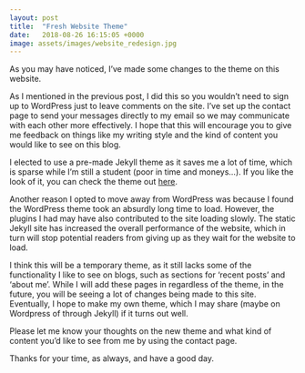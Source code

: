 ```yaml
---
layout: post
title:  "Fresh Website Theme"
date:   2018-08-26 16:15:05 +0000
image: assets/images/website_redesign.jpg
---
```


As you may have noticed, I’ve made some changes to the theme on this website.

As I mentioned in the previous post, I did this so you wouldn’t need to sign up to
WordPress just to leave comments on the site. I’ve set up the contact page to send
your messages directly to my email so we may communicate with each other more
effectively. I hope that this will encourage you to give me feedback on things like my
writing style and the kind of content you would like to see on this blog.

I elected to use a pre-made Jekyll theme as it saves me a lot of time, which is sparse
while I’m still a student (poor in time and moneys…). If you like
the look of it, you can check the theme out [here](http://jekyllthemes.org/themes/jekyll-material-theme/). 

Another reason I opted to move away from WordPress was because I found the
WordPress theme took an absurdly long time to load. However, the plugins I had may have
also contributed to the site loading slowly. The static Jekyll site has increased the
overall performance of the website, which in turn will stop potential readers from
giving up as they wait for the website to load.

I think this will be a temporary theme, as it still lacks some of the functionality I like to
see on blogs, such as sections for ‘recent posts’ and ‘about me’. While I will add
these pages in regardless of the theme, in the future, you will be seeing a lot of
changes being made to this site. Eventually, I hope to make my own theme, which I
may share (maybe on Wordpress of through Jekyll) if it turns out well.

Please let me know your thoughts on the new theme and what kind of content you’d
like to see from me by using the contact page.

Thanks for your time, as always, and have a good day.